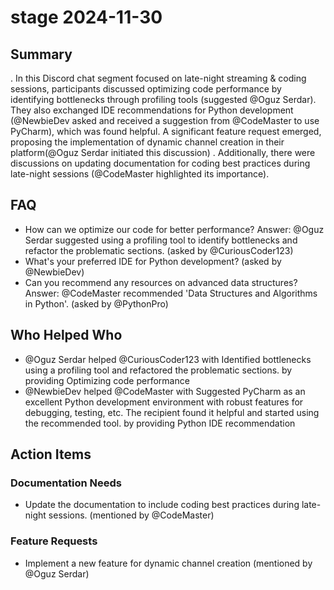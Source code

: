 # stage 2024-11-30

## Summary
. In this Discord chat segment focused on late-night streaming & coding sessions, participants discussed optimizing code performance by identifying bottlenecks through profiling tools (suggested @Oguz Serdar). They also exchanged IDE recommendations for Python development (@NewbieDev asked and received a suggestion from @CodeMaster to use PyCharm), which was found helpful. A significant feature request emerged, proposing the implementation of dynamic channel creation in their platform(@Oguz Serdar initiated this discussion) . Additionally, there were discussions on updating documentation for coding best practices during late-night sessions (@CodeMaster highlighted its importance).

## FAQ
- How can we optimize our code for better performance?
Answer: @Oguz Serdar suggested using a profiling tool to identify bottlenecks and refactor the problematic sections. (asked by @CuriousCoder123)
- What's your preferred IDE for Python development? (asked by @NewbieDev)
- Can you recommend any resources on advanced data structures?
Answer: @CodeMaster recommended 'Data Structures and Algorithms in Python'. (asked by @PythonPro)

## Who Helped Who
- @Oguz Serdar helped @CuriousCoder123 with Identified bottlenecks using a profiling tool and refactored the problematic sections. by providing Optimizing code performance
- @NewbieDev helped @CodeMaster with Suggested PyCharm as an excellent Python development environment with robust features for debugging, testing, etc. The recipient found it helpful and started using the recommended tool. by providing Python IDE recommendation

## Action Items

### Documentation Needs
- Update the documentation to include coding best practices during late-night sessions. (mentioned by @CodeMaster)

### Feature Requests
- Implement a new feature for dynamic channel creation (mentioned by @Oguz Serdar)